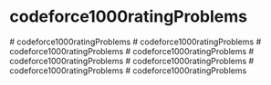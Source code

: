 ﻿# codeforce1000ratingProblems
#   c o d e f o r c e 1 0 0 0 r a t i n g P r o b l e m s  
 #   c o d e f o r c e 1 0 0 0 r a t i n g P r o b l e m s  
 #   c o d e f o r c e 1 0 0 0 r a t i n g P r o b l e m s  
 #   c o d e f o r c e 1 0 0 0 r a t i n g P r o b l e m s  
 #   c o d e f o r c e 1 0 0 0 r a t i n g P r o b l e m s  
 #   c o d e f o r c e 1 0 0 0 r a t i n g P r o b l e m s  
 #   c o d e f o r c e 1 0 0 0 r a t i n g P r o b l e m s  
 #   c o d e f o r c e 1 0 0 0 r a t i n g P r o b l e m s  
 